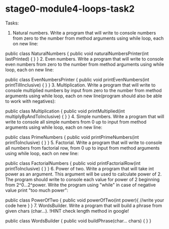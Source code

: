 # stage0-module4-loops-task2

Tasks:
1. Natural numbers.
Write a program that will write to console numbers from zero to the number from method arguments using while loop, each on new line:

public class NaturalNumbers {
    public void naturalNumbersPrinter(int lastPrinted) {
    }
}
2. Even numbers.
Write a program that will write to console even numbers from zero to the number from method arguments using while loop, each on new line:

public class EvenNumbersPrinter {
    public void printEvenNumbers(int printTillInclusive) {
    }
}
3. Multiplication.
Write a program that will write to console multiplied numbers by input from zero to the number from method arguments using while loop, each on new line(program should also be able to work with negatives):

public class Multiplication {
    public void printMultiplied(int multiplyByAndToInclusive) {
    }
}
4. Simple numbers.
Write a program that will write to console all simple numbers from 0 up to input from method arguments using while loop, each on new line:

public class PrimeNumbers {
    public void printPrimeNumbers(int printToInclusive) {
    }
}
5. Factorial.
Write a program that will write to console all numbers from factorial row, from 0 up to input from method arguments using while loop, each on new line:

public class FactorialNumbers {
    public void printFactorialRow(int printToInclusive) {
    }
}
6. Power of two.
Write a program that will take int power as an argument. This argument will be used to calculate power of 2. The program should write to console each value for power of 2 beginning from 2^0...2^power. Write the program using "while" in case of negative value print "too much power":

public class PowerOfTwo {
    public void powerOfTwo(int power){
        //write your code here
    }
}
7. WordsBuilder.
Write a program that will build a phrase from given chars (char...). !HINT check length method in google!

public class WordsBuilder {
    public void buildPhrase(char... chars) { 
    }
}
